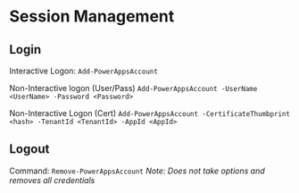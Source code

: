 # Session Management

## Login
Interactive Logon:
`Add-PowerAppsAccount`

Non-Interactive logon (User/Pass)
`Add-PowerAppsAccount -UserName <UserName> -Password <Password>`

Non-Interactive Logon (Cert)
`Add-PowerAppsAccount -CertificateThumbprint <hash> -TenantId <TenantId> -AppId <AppId>`

## Logout
Command:
`Remove-PowerAppsAccount`
_Note: Does not take options and removes all credentials_
